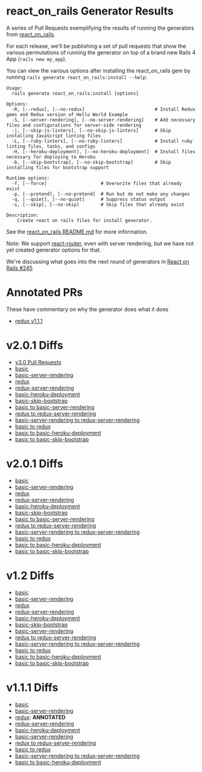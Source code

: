 # react_on_rails Generator Results

A series of Pull Requests exemplifying the results of running the generators from [react_on_rails](https://github.com/shakacode/react_on_rails/).

For each release, we'll be publishing a set of pull requests that show the various permutations of running the generator on top of a brand new Rails 4 App (`rails new my_app`).

You can view the various options after installing the react_on_rails gem by running `rails generate react_on_rails:install --help`:

```
Usage:
  rails generate react_on_rails:install [options]

Options:
  -R, [--redux], [--no-redux]                          # Install Redux gems and Redux version of Hello World Example
  -S, [--server-rendering], [--no-server-rendering]    # Add necessary files and configurations for server-side rendering
  -j, [--skip-js-linters], [--no-skip-js-linters]      # Skip installing JavaScript linting files
  -L, [--ruby-linters], [--no-ruby-linters]            # Install ruby linting files, tasks, and configs
  -H, [--heroku-deployment], [--no-heroku-deployment]  # Install files necessary for deploying to Heroku
  -b, [--skip-bootstrap], [--no-skip-bootstrap]        # Skip installing files for bootstrap support

Runtime options:
  -f, [--force]                    # Overwrite files that already exist
  -p, [--pretend], [--no-pretend]  # Run but do not make any changes
  -q, [--quiet], [--no-quiet]      # Suppress status output
  -s, [--skip], [--no-skip]        # Skip files that already exist

Description:
    Create react on rails files for install generator.
```

See the [react_on_rails README.md](https://github.com/shakacode/react_on_rails/blob/master/README.md) for more information.

Note: We support [react-router](https://github.com/rackt/react-router/), even with server rendering, but we have not yet created generator options for that.

We're discussing what goes into the next round of generators in [React on Rails #245](https://github.com/shakacode/react_on_rails/issues/245)

# Annotated PRs
These have commentary on why the generator does what it does
* [redux v1.1.1](https://github.com/shakacode/react_on_rails-generator-results/pull/123)

# v2.0.1 Diffs
* [v3.0 Pull Requests](https://github.com/shakacode/react_on_rails-generator-results/pulls)
* [basic](https://github.com/shakacode/react_on_rails-generator-results/pull/210)
* [basic-server-rendering](https://github.com/shakacode/react_on_rails-generator-results/pull/211)
* [redux](https://github.com/shakacode/react_on_rails-generator-results/pull/212)
* [redux-server-rendering](https://github.com/shakacode/react_on_rails-generator-results/pull/213)
* [basic-heroku-deployment](https://github.com/shakacode/react_on_rails-generator-results/pull/214)
* [basic-skip-bootstrap](https://github.com/shakacode/react_on_rails-generator-results/pull/215)
* [basic to basic-server-rendering](https://github.com/shakacode/react_on_rails-generator-results/pull/216)
* [redux to redux-server-rendering](https://github.com/shakacode/react_on_rails-generator-results/pull/217)
* [basic-server-rendering to redux-server-rendering](https://github.com/shakacode/react_on_rails-generator-results/pull/218)
*	[basic to redux](https://github.com/shakacode/react_on_rails-generator-results/pull/219)
* [basic to basic-heroku-deployment](https://github.com/shakacode/react_on_rails-generator-results/pull/220)
* [basic to basic-skip-bootstrap](https://github.com/shakacode/react_on_rails-generator-results/pull/221)

# v2.0.1 Diffs
* [basic](https://github.com/shakacode/react_on_rails-generator-results/pull/197)
* [basic-server-rendering](https://github.com/shakacode/react_on_rails-generator-results/pull/198)
* [redux](https://github.com/shakacode/react_on_rails-generator-results/pull/199)
* [redux-server-rendering](https://github.com/shakacode/react_on_rails-generator-results/pull/200)
* [basic-heroku-deployment](https://github.com/shakacode/react_on_rails-generator-results/pull/201)
* [basic-skip-bootstrap](https://github.com/shakacode/react_on_rails-generator-results/pull/202)
* [basic to basic-server-rendering](https://github.com/shakacode/react_on_rails-generator-results/pull/203)
* [redux to redux-server-rendering](https://github.com/shakacode/react_on_rails-generator-results/pull/204)
* [basic-server-rendering to redux-server-rendering](https://github.com/shakacode/react_on_rails-generator-results/pull/204)
*	[basic to redux](https://github.com/shakacode/react_on_rails-generator-results/pull/206)
* [basic to basic-heroku-deployment](https://github.com/shakacode/react_on_rails-generator-results/pull/207)
* [basic to basic-skip-bootstrap](https://github.com/shakacode/react_on_rails-generator-results/pull/208)

# v1.2 Diffs
* [basic](https://github.com/shakacode/react_on_rails-generator-results/pull/144)
* [basic-server-rendering](https://github.com/shakacode/react_on_rails-generator-results/pull/145)
* [redux](https://github.com/shakacode/react_on_rails-generator-results/pull/146)
* [redux-server-rendering](https://github.com/shakacode/react_on_rails-generator-results/pull/147)
* [basic-heroku-deployment](https://github.com/shakacode/react_on_rails-generator-results/pull/148)
* [basic-skip-bootstrap](https://github.com/shakacode/react_on_rails-generator-results/pull/149)
* [basic-server-rendering](https://github.com/shakacode/react_on_rails-generator-results/pull/150)
* [redux to redux-server-rendering](https://github.com/shakacode/react_on_rails-generator-results/pull/151)
* [basic-server-rendering to redux-server-rendering](https://github.com/shakacode/react_on_rails-generator-results/pull/152)
*	[basic to redux](https://github.com/shakacode/react_on_rails-generator-results/pull/153)
* [basic to basic-heroku-deployment](https://github.com/shakacode/react_on_rails-generator-results/pull/154)
* [basic to basic-skip-bootstrap](https://github.com/shakacode/react_on_rails-generator-results/pull/155)

# v1.1.1 Diffs
* [basic](https://github.com/shakacode/react_on_rails-generator-results/pull/121)
* [basic-server-rendering](https://github.com/shakacode/react_on_rails-generator-results/pull/122)
* [redux](https://github.com/shakacode/react_on_rails-generator-results/pull/123): **ANNOTATED**
* [redux-server-rendering](https://github.com/shakacode/react_on_rails-generator-results/pull/124)
* [basic-heroku-deployment](https://github.com/shakacode/react_on_rails-generator-results/pull/125)
* [basic-server-rendering](https://github.com/shakacode/react_on_rails-generator-results/pull/126)
* [redux to redux-server-rendering](https://github.com/shakacode/react_on_rails-generator-results/pull/127)
*	[basic to redux](https://github.com/shakacode/react_on_rails-generator-results/pull/129)
* [basic-server-rendering to redux-server-rendering](https://github.com/shakacode/react_on_rails-generator-results/pull/128)
* [basic to basic-heroku-deployment](https://github.com/shakacode/react_on_rails-generator-results/pull/130)
